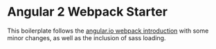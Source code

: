 # Angular 2 Webpack Starter

This boilerplate follows the [angular.io webpack
introduction](https://angular.io/docs/ts/latest/guide/webpack.html) with some minor
changes, as well as the inclusion of sass loading.
